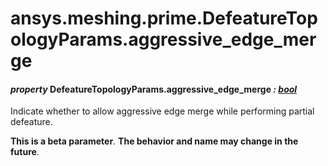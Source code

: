 <a id="ansys-meshing-prime-defeaturetopologyparams-aggressive-edge-merge"></a>

# ansys.meshing.prime.DefeatureTopologyParams.aggressive_edge_merge

<a id="ansys.meshing.prime.DefeatureTopologyParams.aggressive_edge_merge"></a>

#### *property* DefeatureTopologyParams.aggressive_edge_merge *: [bool](https://docs.python.org/3.11/library/functions.html#bool)*

Indicate whether to allow aggressive edge merge while performing partial defeature.

**This is a beta parameter**. **The behavior and name may change in the future**.

<!-- !! processed by numpydoc !! -->
